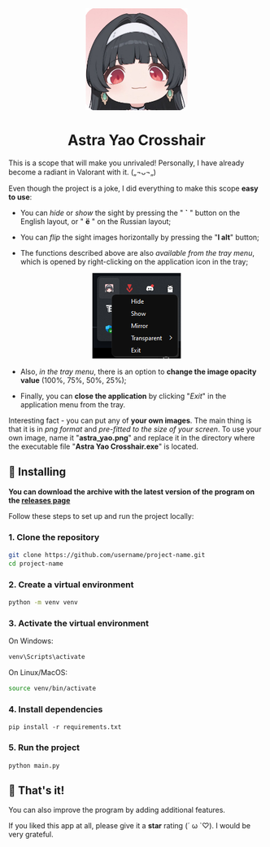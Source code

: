 <div align="center">
<img src="astra_yao_tray.png" width="200px" />
</div>

# <div align="center">Astra Yao Crosshair</div>

This is a scope that will make you unrivaled! Personally, I have already become a radiant in Valorant with it. („¬ᴗ¬„)

Even though the project is a joke, I did everything to make this scope **easy to use**:

* You can _hide_ or _show_ the sight by pressing the " **`** " button on the English layout, or " **ё** " on the Russian layout;

* You can _flip_ the sight images horizontally by pressing the "**l alt**" button;

* The functions described above are also _available from the tray menu_, which is opened by right-clicking on the application icon in the tray;

<div align="center">
  <img src="readme.media/tray_menu.png" />
</div>

* Also, _in the tray menu_, there is an option to **change the image opacity value** (100%, 75%, 50%, 25%);

* Finally, you can **close the application** by clicking "_Exit_" in the application menu from the tray.

Interesting fact - you can put any of **your own images**. The main thing is that it is in _png format_ and _pre-fitted to the size of your screen_. 
To use your own image, name it "**astra_yao.png**" and replace it in the directory where the executable file "**Astra Yao Crosshair.exe**" is located.


## 🚀 Installing

**You can download the archive with the latest version of the program on the [releases page](https://github.com/Hitoshi144/Astra_Yao_Crosshair/releases)**

Follow these steps to set up and run the project locally:

### 1. Clone the repository
```bash
git clone https://github.com/username/project-name.git
cd project-name
```

### 2. Create a virtual environment
```bash
python -m venv venv
```

### 3. Activate the virtual environment
On Windows:
```bash
venv\Scripts\activate
```
On Linux/MacOS:
```bash
source venv/bin/activate
```

### 4. Install dependencies
```
pip install -r requirements.txt
```

### 5. Run the project
```
python main.py
```

## 🎉 That's it!
You can also improve the program by adding additional features.

If you liked this app at all, please give it a **star** rating (´ ω `♡). I would be very grateful.
